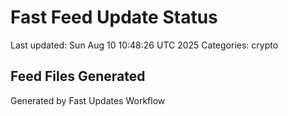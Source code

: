 # Fast Feed Update Status
Last updated: Sun Aug 10 10:48:26 UTC 2025
Categories: crypto

## Feed Files Generated

Generated by Fast Updates Workflow
